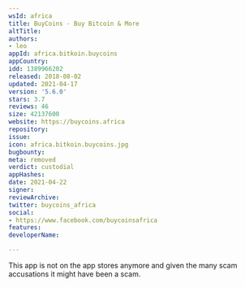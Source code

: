 ```yaml
---
wsId: africa
title: BuyCoins - Buy Bitcoin & More
altTitle: 
authors:
- leo
appId: africa.bitkoin.buycoins
appCountry: 
idd: 1389966202
released: 2018-08-02
updated: 2021-04-17
version: '5.6.0'
stars: 3.7
reviews: 46
size: 42137600
website: https://buycoins.africa
repository: 
issue: 
icon: africa.bitkoin.buycoins.jpg
bugbounty: 
meta: removed
verdict: custodial
appHashes: 
date: 2021-04-22
signer: 
reviewArchive: 
twitter: buycoins_africa
social:
- https://www.facebook.com/buycoinsafrica
features: 
developerName: 

---
```


This app is not on the app stores anymore and given the many scam accusations it
might have been a scam.
